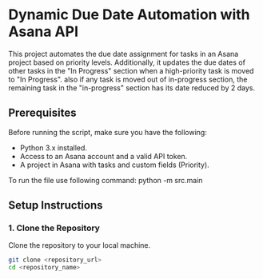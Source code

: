 # Dynamic Due Date Automation with Asana API

This project automates the due date assignment for tasks in an Asana project based on priority levels. Additionally, it updates the due dates of other tasks in the "In Progress" section when a high-priority task is moved to "In Progress".
also if any task is moved out of in-progress section, the remaining task in the "in-progress" section has its date reduced by 2 days.

## Prerequisites

Before running the script, make sure you have the following:

- Python 3.x installed.
- Access to an Asana account and a valid API token.
- A project in Asana with tasks and custom fields (Priority).

To run the file  use following command: python -m src.main

## Setup Instructions

### 1. Clone the Repository

Clone the repository to your local machine.

```bash
git clone <repository_url>
cd <repository_name>
